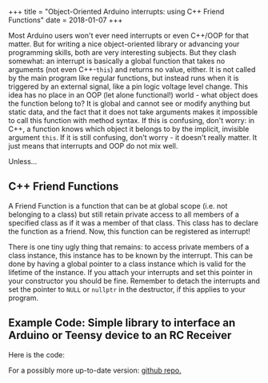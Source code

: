 +++
title = "Object-Oriented Arduino interrupts: using C++ Friend Functions"
date = 2018-01-07
+++

Most Arduino users won't ever need interrupts or even C++/OOP for that matter.
But for writing a nice object-oriented library or advancing your programming
skills, both are very interesting subjects. But they clash somewhat: an
interrupt is basically a global function that takes no arguments (not even
C++-```this```) and returns no value, either. It is not called by the main
program like regular functions, but instead runs when it is triggered by an
external signal, like a pin logic voltage level change. This idea has no place
in an OOP (let alone functional!) world - what object does the function belong
to? It is global and cannot see or modify anything but static data, and the
fact that it does not take arguments makes it impossible to call this function
with method syntax. If this is confusing, don't worry: in C++, a function knows
which object it belongs to by the implicit, invisible argument ```this```. If
it is still confusing, don't worry - it doesn't really matter. It just means
that interrupts and OOP do not mix well.

Unless...

## C++ Friend Functions

A Friend Function is a function that can be at global scope (i.e. not belonging
to a class) but still retain private access to all members of a specified class
as if it was a member of that class. This class has to declare the function as
a friend. Now, this function can be registered as interrupt!

There is one tiny ugly thing that remains: to access private members of a class instance, this instance has to be known by the interrupt. This can be done by having a global pointer to a class instance which is valid for the lifetime of the instance. If you attach your interrupts and set this pointer in your constructor you should be fine. Remember to detach the interrupts and set the pointer to ```NULL``` or ```nullptr``` in the destructor, if this applies to your program.

## Example Code: Simple library to interface an Arduino or Teensy device to an RC Receiver

Here is the code:

<script src="https://gist.github.com/barafael/7434737e6c1846a9107b87213ea14a09.js"></script>

For a possibly more up-to-date version: [github repo.](https://github.com/barafael/RC-Receiver-Interface/)
